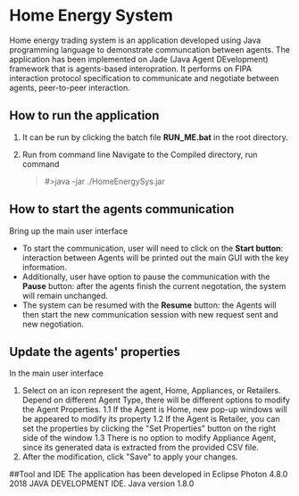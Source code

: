 # Home Energy System
Home energy trading system is an application developed using Java programming language to demonstrate communcation between agents.
The application has been implemented on Jade (Java Agent DEvelopment) framework that is agents-based interopration.
It performs on FIPA interaction protocol specification to communicate and negotiate between agents, peer-to-peer interaction.


## How to run the application
1. It can be run by clicking the batch file **RUN_ME.bat** in the root directory.
    
2. Run from command line
Navigate to the Compiled directory, run command 
	> #>java -jar ./HomeEnergySys.jar
	
    
## How to start the agents communication
Bring up the main user interface
* To start the communication, user will need to click on the **Start button**: interaction between Agents will be printed out the main GUI with the key information.
* Additionally, user have option to pause the communication with the **Pause** button: after the agents finish the current negotation, the system will remain unchanged.
* The system can be resumed with the **Resume** button: the Agents will then start the new communication session with new request sent and new negotiation.


## Update the agents' properties
In the main user interface
1. Select on an icon represent the agent, Home, Appliances, or Retailers. Depend on different Agent Type, there will be different options to modify the Agent Properties.
    1.1 If the Agent is Home, new pop-up windows will be appeared to modify its property
    1.2 If the Agent is Retailer, you can set the properties by clicking the "Set Properties" button on the right side of the window
    1.3 There is no option to modify Appliance Agent, since its generated data is extracted from the provided CSV file.
2. After the modification, click "Save" to apply your changes.


##Tool and IDE
The application has been developed in Eclipse Photon 4.8.0 2018 JAVA DEVELOPMENT IDE.
Java version 1.8.0
